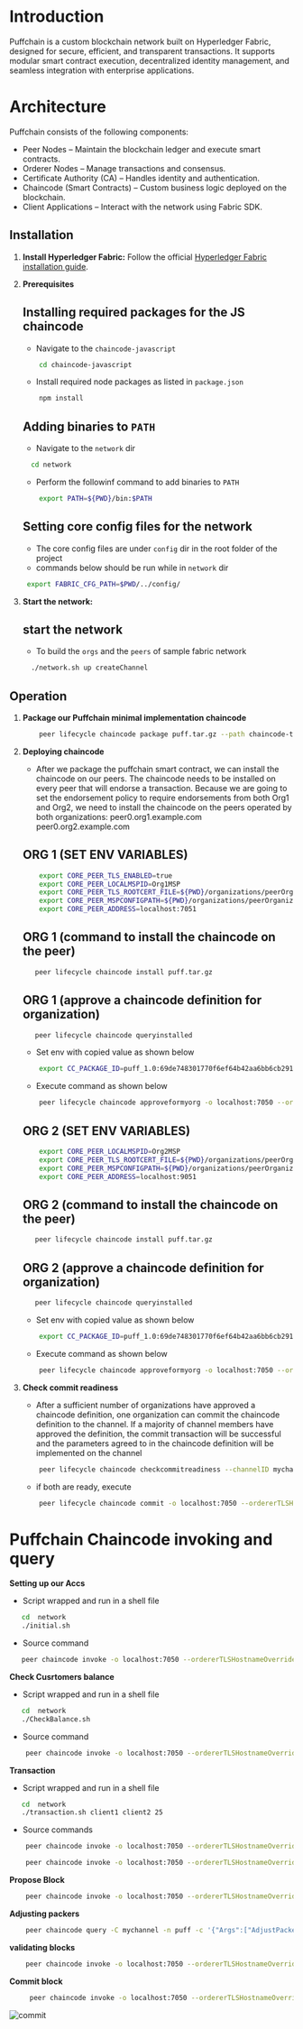 # Introduction

Puffchain is a custom blockchain network built on Hyperledger Fabric, designed for secure, efficient, and transparent transactions. It supports modular smart contract execution, decentralized identity management, and seamless integration with enterprise applications.

# Architecture
   Puffchain consists of the following components:
  - Peer Nodes – Maintain the blockchain ledger and execute smart contracts.
  - Orderer Nodes – Manage transactions and consensus.  
  - Certificate Authority (CA) – Handles identity and authentication.
  - Chaincode (Smart Contracts) – Custom business logic deployed on the blockchain.
  - Client Applications – Interact with the network using Fabric SDK.


## Installation


1. **Install Hyperledger Fabric:**
    Follow the official [Hyperledger Fabric installation guide](https://hyperledger-fabric.readthedocs.io/en/release-2.2/install.html).

2. **Prerequisites**
    ## Installing required packages for the JS chaincode
    - Navigate to the `chaincode-javascript` 
    ```bash
        cd chaincode-javascript
    ```
    - Install required node packages as listed in `package.json`
    ```bash
        npm install
    ```

    ## Adding binaries to `PATH`
    - Navigate to the `network` dir
    ```bash
      cd network
    ```
    - Perform the followinf command to add binaries to `PATH`
    ```bash
        export PATH=${PWD}/bin:$PATH
    ```

    ## Setting core config files for the network
    - The core config files are under `config` dir in the root folder of the project
    - commands below should be run while in `network` dir
    ```bash
     export FABRIC_CFG_PATH=$PWD/../config/ 
    ```

2. **Start the network:**
    ## start the network
    - To build the `orgs` and the `peers` of sample fabric network 
    ```bash
      ./network.sh up createChannel
    ```


## Operation

1. **Package our Puffchain minimal implementation chaincode**
    ```bash
        peer lifecycle chaincode package puff.tar.gz --path chaincode-typescript/ --lang node --label puff_1.0
    ```

2. **Deploying chaincode**
    - After we package the puffchain smart contract, we can install the chaincode on our peers. The chaincode needs to be installed on every peer that will endorse a transaction. Because we are going to set the endorsement policy to require endorsements from both Org1 and Org2, we need to install the chaincode on the peers operated by both organizations:
        peer0.org1.example.com
        peer0.org2.example.com
    
    ## ORG 1 (SET ENV VARIABLES)
    ```bash
        export CORE_PEER_TLS_ENABLED=true
        export CORE_PEER_LOCALMSPID=Org1MSP
        export CORE_PEER_TLS_ROOTCERT_FILE=${PWD}/organizations/peerOrganizations/org1.example.com/peers/peer0.org1.example.com/tls/ca.crt
        export CORE_PEER_MSPCONFIGPATH=${PWD}/organizations/peerOrganizations/org1.example.com/users/Admin@org1.example.com/msp
        export CORE_PEER_ADDRESS=localhost:7051
    ```
    ## ORG 1 (command to install the chaincode on the peer)
    ```bash
       peer lifecycle chaincode install puff.tar.gz
    ```
    ## ORG 1 (approve a chaincode definition for organization)
    ```bash
       peer lifecycle chaincode queryinstalled
    ```
    - Set env with copied value as shown below
    ```bash
        export CC_PACKAGE_ID=puff_1.0:69de748301770f6ef64b42aa6bb6cb291df20aa39542c3ef94008615704007f3
    ```
    - Execute command as shown below
    ```bash
        peer lifecycle chaincode approveformyorg -o localhost:7050 --ordererTLSHostnameOverride orderer.example.com --channelID mychannel --name puff --version 1.0 --package-id $CC_PACKAGE_ID --sequence 1 --tls --cafile "${PWD}/organizations/ordererOrganizations/example.com/orderers/orderer.example.com/msp/tlscacerts/tlsca.example.com-cert.pem"

    ```

    ## ORG 2 (SET ENV VARIABLES)
    ```bash
        export CORE_PEER_LOCALMSPID=Org2MSP
        export CORE_PEER_TLS_ROOTCERT_FILE=${PWD}/organizations/peerOrganizations/org2.example.com/peers/peer0. org2.example.com/tls/ca.crt
        export CORE_PEER_MSPCONFIGPATH=${PWD}/organizations/peerOrganizations/org2.example.com/users/Admin@org2.example.com/msp
        export CORE_PEER_ADDRESS=localhost:9051
    ```
    ## ORG 2 (command to install the chaincode on the peer)
    ```bash
       peer lifecycle chaincode install puff.tar.gz
    ```
    ## ORG 2 (approve a chaincode definition for organization)
    ```bash
       peer lifecycle chaincode queryinstalled
    ```
    - Set env with copied value as shown below
    ```bash
        export CC_PACKAGE_ID=puff_1.0:69de748301770f6ef64b42aa6bb6cb291df20aa39542c3ef94008615704007f3
    ```
    - Execute command as shown below
    ```bash
        peer lifecycle chaincode approveformyorg -o localhost:7050 --ordererTLSHostnameOverride orderer.example.com --channelID mychannel --name puff --version 1.0 --package-id $CC_PACKAGE_ID --sequence 1 --tls --cafile "${PWD}/organizations/ordererOrganizations/example.com/orderers/orderer.example.com/msp/tlscacerts/tlsca.example.com-cert.pem"

    ```
3. **Check commit readiness**
    - After a sufficient number of organizations have approved a chaincode definition, one organization can commit the chaincode definition to the channel. If a majority of channel members have approved the definition, the commit transaction will be successful and the parameters agreed to in the chaincode definition will be implemented on the channel

    ```bash
        peer lifecycle chaincode checkcommitreadiness --channelID mychannel --name puff --version 1.0 --sequence 1 --tls --cafile "${PWD}/organizations/ordererOrganizations/example.com/orderers/orderer.example.com/msp/tlscacerts/tlsca.example.com-cert.pem" --output json
    ```
   
    - if both are ready, execute
    ```bash
        peer lifecycle chaincode commit -o localhost:7050 --ordererTLSHostnameOverride orderer.example.com --channelID mychannel --name puff --version 1.0 --sequence 1 --tls --cafile "${PWD}/organizations/ordererOrganizations/example.com/orderers/orderer.example.com/msp/tlscacerts/tlsca.example.com-cert.pem" --peerAddresses localhost:7051 --tlsRootCertFiles "${PWD}/organizations/peerOrganizations/org1.example.com/peers/peer0.org1.example.com/tls/ca.crt" --peerAddresses localhost:9051 --tlsRootCertFiles "${PWD}/organizations/peerOrganizations/org2.example.com/peers/peer0.org2.example.com/tls/ca.crt"
    ```


# Puffchain Chaincode invoking and query

 **Setting up our Accs**
  - Script wrapped and run  in a shell file 
```bash
   cd  network
   ./initial.sh
```
  - Source command 
 ```bash
    peer chaincode invoke -o localhost:7050 --ordererTLSHostnameOverride orderer.example.com --tls --cafile "${PWD}/organizations/ordererOrganizations/example.com/orderers/orderer.example.com/msp/tlscacerts/tlsca.example.com-cert.pem" -C mychannel -n puff --peerAddresses localhost:7051 --tlsRootCertFiles "${PWD}/organizations/peerOrganizations/org1.example.com/peers/peer0.org1.example.com/tls/ca.crt" --peerAddresses localhost:9051 --tlsRootCertFiles "${PWD}/organizations/peerOrganizations/org2.example.com/peers/peer0.org2.example.com/tls/ca.crt" -c '{"function":"InitLedger","Args":[]}'
```


**Check Cusrtomers balance**
 - Script wrapped and run  in a shell file 
```bash
   cd  network
   ./CheckBalance.sh
```
  - Source command 
```bash
    peer chaincode invoke -o localhost:7050 --ordererTLSHostnameOverride orderer.example.com --tls --cafile ${PWD}/organizations/ordererOrganizations/example.com/msp/tlscacerts/tlsca.example.com-cert.pem --channelID mychannel --name puff --peerAddresses localhost:7051 --tlsRootCertFiles ${PWD}/organizations/peerOrganizations/org1.example.com/peers/peer0.org1.example.com/tls/ca.crt --peerAddresses localhost:9051 --tlsRootCertFiles ${PWD}/organizations/peerOrganizations/org2.example.com/peers/peer0.org2.example.com/tls/ca.crt -c "{\"function\":\"CheckSingBalance\",\"Args\":[\"$CLIENT1\"]}"

```


**Transaction**
  - Script wrapped and run  in a shell file 
```bash
   cd  network
   ./transaction.sh client1 client2 25
```
  - Source commands
```bash
    peer chaincode invoke -o localhost:7050 --ordererTLSHostnameOverride orderer.example.com --tls --cafile "${PWD}/organizations/ordererOrganizations/example.com/orderers/orderer.example.com/msp/tlscacerts/tlsca.example.com-cert.pem" -C mychannel -n puff --peerAddresses localhost:7051 --tlsRootCertFiles "${PWD}/organizations/peerOrganizations/org1.example.com/peers/peer0.org1.example.com/tls/ca.crt" --peerAddresses localhost:9051 --tlsRootCertFiles "${PWD}/organizations/peerOrganizations/org2.example.com/peers/peer0.org2.example.com/tls/ca.crt" -c '{"function":"Transfer","Args":["Client2","Client1","25"]}'

    peer chaincode invoke -o localhost:7050 --ordererTLSHostnameOverride orderer.example.com --tls --cafile ${PWD}/organizations/ordererOrganizations/example.com/msp/tlscacerts/tlsca.example.com-cert.pem --channelID mychannel --name puff --peerAddresses localhost:7051 --tlsRootCertFiles ${PWD}/organizations/peerOrganizations/org1.example.com/peers/peer0.org1.example.com/tls/ca.crt --peerAddresses localhost:9051 --tlsRootCertFiles ${PWD}/organizations/peerOrganizations/org2.example.com/peers/peer0.org2.example.com/tls/ca.crt  -c "{\"function\":\"Committn\",\"Args\":[\"$CLIENT2\",\"$CLIENT1\",\"$AMOUNT\"]}"
```


**Propose Block**
```bash
    peer chaincode invoke -o localhost:7050 --ordererTLSHostnameOverride orderer.example.com --tls --cafile "${PWD}/organizations/ordererOrganizations/example.com/orderers/orderer.example.com/msp/tlscacerts/tlsca.example.com-cert.pem" -C mychannel -n puff --peerAddresses localhost:7051 --tlsRootCertFiles "${PWD}/organizations/peerOrganizations/org1.example.com/peers/peer0.org1.example.com/tls/ca.crt" --peerAddresses localhost:9051 --tlsRootCertFiles "${PWD}/organizations/peerOrganizations/org2.example.com/peers/peer0.org2.example.com/tls/ca.crt" -c '{"function":"ProposeBlock","Args":["Client2"]}'
```


**Adjusting packers**
```bash
    peer chaincode query -C mychannel -n puff -c '{"Args":["AdjustPackers"]}'
```


**validating blocks**
```bash
    peer chaincode invoke -o localhost:7050 --ordererTLSHostnameOverride orderer.example.com --tls --cafile "${PWD}/organizations/ordererOrganizations/example.com/orderers/orderer.example.com/msp/tlscacerts/tlsca.example.com-cert.pem" -C mychannel -n puff --peerAddresses localhost:7051 --tlsRootCertFiles "${PWD}/organizations/peerOrganizations/org1.example.com/peers/peer0.org1.example.com/tls/ca.crt" --peerAddresses localhost:9051 --tlsRootCertFiles "${PWD}/organizations/peerOrganizations/org2.example.com/peers/peer0.org2.example.com/tls/ca.crt" -c '{"function":"ValidateBlock","Args":["Client2", "ControlBlock_1737331701"]}'
```


**Commit block**
```bash
     peer chaincode invoke -o localhost:7050 --ordererTLSHostnameOverride orderer.example.com --tls --cafile "${PWD}/organizations/ordererOrganizations/example.com/orderers/orderer.example.com/msp/tlscacerts/tlsca.example.com-cert.pem" -C mychannel -n puff --peerAddresses localhost:7051 --tlsRootCertFiles "${PWD}/organizations/peerOrganizations/org1.example.com/peers/peer0.org1.example.com/tls/ca.crt" --peerAddresses localhost:9051 --tlsRootCertFiles "${PWD}/organizations/peerOrganizations/org2.example.com/peers/peer0.org2.example.com/tls/ca.crt" -c '{"function":"CommitBlock","Args":["ControlBlock_1737331701"]}'
```
![commit](screenshots/commitblock.png)
